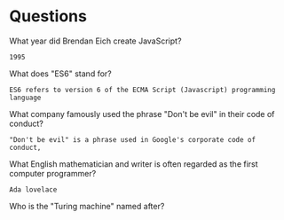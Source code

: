 # Questions

What year did Brendan Eich create JavaScript?

```
1995
```

What does "ES6" stand for?

```
ES6 refers to version 6 of the ECMA Script (Javascript) programming language
```

What company famously used the phrase "Don't be evil" in their code of conduct?

```
"Don't be evil" is a phrase used in Google's corporate code of conduct,
```

What English mathematician and writer is often regarded as the first computer programmer?

```
Ada lovelace
```

Who is the "Turing machine" named after?

```

```
